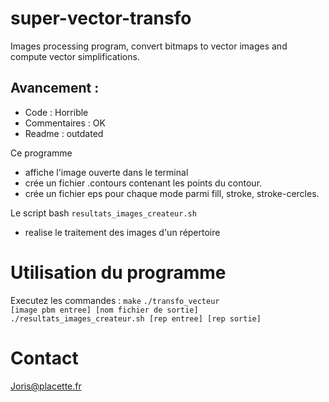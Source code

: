 # super-vector-transfo
Images processing program, convert bitmaps to vector images and compute vector simplifications.

## Avancement :
- Code : Horrible
- Commentaires : OK
- Readme : outdated


Ce programme
- affiche l'image ouverte dans le terminal 
- crée un fichier .contours contenant les points du contour.
- crée un fichier eps pour chaque mode parmi fill, stroke, stroke-cercles.

Le script bash <code>resultats_images_createur.sh</code>
- realise le traitement des images d'un répertoire 

# Utilisation du programme

Executez les commandes :
<code>make</code>
<code>./transfo_vecteur [image pbm entree] [nom fichier de sortie] </code>
<code>./resultats_images_createur.sh [rep entree] [rep sortie] </code>

# Contact
Joris@placette.fr

